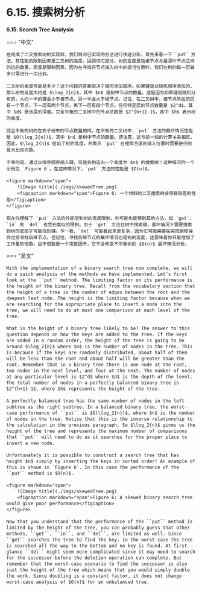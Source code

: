 # 6.15. 搜索树分析

**6.15. Search Tree Analysis**

=== "中文"

    在完成了二叉搜索树的实现后，我们将对已实现的方法进行快速分析。首先来看一下 `put` 方法。其性能的限制因素是二叉树的高度。回顾词汇部分，树的高度是指根节点与最深叶节点之间的边的数量。高度是限制因素，因为在寻找将节点插入树中的适当位置时，我们在树的每一层最多只需进行一次比较。
    
    二叉树的高度可能是多少？这个问题的答案取决于键的添加顺序。如果键是以随机顺序添加的，那么树的高度大约是 $\log_2{n}$，其中 $n$ 是树中节点的数量。这是因为如果键是随机分布的，大约一半的键会小于根节点，另一半会大于根节点。记住，在二叉树中，根节点所在的层有一个节点，下一层有两个节点，再下一层有四个节点。任何特定层的节点数量是 $2^d$，其中 $d$ 是该层的深度。完全平衡的二叉树中的节点总数是 $2^{h+1}-1$，其中 $h$ 表示树的高度。
    
    完全平衡的树的左右子树中的节点数量相同。在平衡的二叉树中，`put` 方法的最坏情况性能是 $O(\log_2{n})$，其中 $n$ 是树中节点的数量。请注意，这与前一段的计算关系相反。因此，$\log_2{n}$ 给出了树的高度，并表示 `put` 在搜索合适的插入位置时需要进行的最大比较次数。
    
    不幸的是，通过以排序顺序插入键，可能会构造出一个高度为 $n$ 的搜索树！这种情况的一个示例见 `Figure 6`。在这种情况下，`put` 方法的性能是 $O(n)$。
    
    <figure markdown="span">
        ![Image title](./imgs/skewedTree.png)
        <figcaption markdown="span">Figure 6: 一个倾斜的二叉搜索树会导致较差的性能</figcaption>
    </figure>
    
    现在你理解了 `put` 方法的性能受到树的高度限制，你可能也能猜到其他方法，如 `get`、`in` 和 `del` 也受到类似的限制。由于 `get` 方法在树中搜索键，最坏情况下需要搜索到树的底部才可能找到键。乍一看，`del` 可能看起来更复杂，因为它可能需要在完成删除操作之前寻找后继节点。但记住，寻找后继节点的最坏情况也是树的高度，这意味着你只是增加了工作量的倍数。由于倍数是一个常数因子，它不会改变不平衡树的 $O(n)$ 最坏情况分析。

=== "英文"

    With the implementation of a binary search tree now complete, we will do a quick analysis of the methods we have implemented. Let’s first look at the ``put`` method. The limiting factor on its performance is the height of the binary tree. Recall from the vocabulary section that the height of a tree is the number of edges between the root and the deepest leaf node. The height is the limiting factor because when we are searching for the appropriate place to insert a node into the tree, we will need to do at most one comparison at each level of the tree.
    
    What is the height of a binary tree likely to be? The answer to this question depends on how the keys are added to the tree. If the keys are added in a random order, the height of the tree is going to be around $\log_2{n}$ where $n$ is the number of nodes in the tree. This is because if the keys are randomly distributed, about half of them will be less than the root and about half will be greater than the root. Remember that in a binary tree there is one node at the root, two nodes in the next level, and four at the next. The number of nodes at any particular level is $2^d$ where $d$ is the depth of the level. The total number of nodes in a perfectly balanced binary tree is $2^{h+1}-1$, where $h$ represents the height of the tree.
    
    A perfectly balanced tree has the same number of nodes in the left subtree as the right subtree. In a balanced binary tree, the worst-case performance of ``put`` is $O(\log_2{n})$, where $n$ is the number of nodes in the tree. Notice that this is the inverse relationship to the calculation in the previous paragraph. So $\log_2{n}$ gives us the height of the tree and represents the maximum number of comparisons that ``put`` will need to do as it searches for the proper place to insert a new node.
    
    Unfortunately it is possible to construct a search tree that has height $n$ simply by inserting the keys in sorted order! An example of this is shown in `Figure 6`. In this case the performance of the ``put`` method is $O(n)$.
                                    
    <figure markdown="span">
        ![Image title](./imgs/skewedTree.png)
        <figcaption markdown="span">Figure 6: A skewed binary search tree would give poor performance</figcaption>
    </figure>
    
    Now that you understand that the performance of the ``put`` method is limited by the height of the tree, you can probably guess that other methods, ``get``, ``in``, and ``del``, are limited as well. Since ``get`` searches the tree to find the key, in the worst case the tree is searched all the way to the bottom and no key is found. At first glance ``del`` might seem more complicated since it may need to search for the successor before the deletion operation can complete. But remember that the worst-case scenario to find the successor is also just the height of the tree which means that you would simply double the work. Since doubling is a constant factor, it does not change worst-case analysis of $O(n)$ for an unbalanced tree.